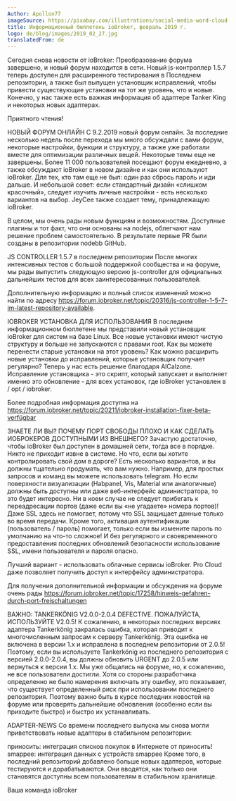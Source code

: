 ```yaml
---
Author: Apollon77
imageSource: https://pixabay.com/illustrations/social-media-word-cloud-marketing-423857/
title: Информационный бюллетень ioBroker, февраль 2019 г.
logo: de/blog/images/2019_02_27.jpg
translatedFrom: de
---
```

Сегодня снова новости от ioBroker:
Преобразование форума завершено, и новый форум находится в сети. Новый js-контроллер 1.5.7 теперь доступен для расширенного тестирования в Последнем репозитории, а также был выпущен установщик исправлений, чтобы привести существующие установки на тот же уровень, что и новые. Конечно, у нас также есть важная информация об адаптере Tanker King и некоторых новых адаптерах.
<!-- SOURCE: Heute gibt es wieder einige ioBroker-News:
Die Forum-Umstellung ist erfolgt und das neue Forum ist online. Der neue js-controller 1.5.7 ist jetzt für erweitere Tests im Latest Repository verfügbar und auch der Installations-Fixer wurde veröffentlicht um bestehende Installationen auf den gleichen Stand wie neue zu bringen. Wichtige Informationen zum Tankerkönig-Adapter und einigen neuen Adaptern haben wir natürlich auch.
 -->

Приятного чтения!
<!-- SOURCE: Viel Spaß beim Lesen!
 -->

НОВЫЙ ФОРУМ ОНЛАЙН
С 9.2.2019 новый форум онлайн. За последние несколько недель после перехода мы много обсуждали с вами форум, некоторые настройки, функции и структуру, а также уже работали вместе для оптимизации различных вещей. Некоторые темы еще не завершены.
Более 11 000 пользователей посещают форум ежедневно, а также обсуждают ioBroker в новом дизайне и как они используют ioBroker. Для тех, кто там еще не был: один раз сбрось пароль и иди дальше.
И небольшой совет: если стандартный дизайн «слишком красочный», следует изучить личные настройки - есть несколько вариантов на выбор. JeyCee также создает тему, принадлежащую ioBroker.
<!-- SOURCE: NEUES FORUM ONLINE
Seit dem 9.2.2019 ist das neue Forum online. Wir haben in den letzten Wochen seit der Umstellung viel mit Euch über das Forum, einige Einstellungen, Features und die Struktur diskutiert und gemeinsam schon diverse Dinge optimiert. Einige Themen sind auch noch in Arbeit.
Über 11.000 User besuchen das Forum täglich und diskutieren auch im neuem Design über ioBroker und wie sie ioBroker nutzen. Für alle die, bisher noch nicht da waren: Einmal das Passwort zurücksetzen und los geht es.
Und ein kleiner Tipp: Wem das Standard-Design „zu bunt“ ist der sollte mal in die persönlichen Einstellungen schauen - es gibt mehrere Designs zur Auswahl. JeyCee ist auch dabei, ein ioBroker-eigenes Theme zu erstellen.
 -->

В целом, мы очень рады новым функциям и возможностям. Доступные плагины и тот факт, что они основаны на nodejs, облегчают нам решение проблем самостоятельно. В результате первые PR были созданы в репозитории nodebb GitHub.
<!-- SOURCE: Alles in allem sind wir sehr froh über die neuen Features und Möglichkeiten. Die verfügbaren Plugins und der Fakt, dass es auf nodejs basiert, macht es uns einfacher Probleme selbst zu beheben. Als Folge dessen sind auch schon erste PRs im nodebb-GitHub Repository entstanden.
 -->

JS CONTROLLER 1.5.7 в последнем репозитории
После многих интенсивных тестов с большой поддержкой сообщества и на форуме, мы рады выпустить следующую версию js-controller для официальных дальнейших тестов для всех заинтересованных пользователей.
<!-- SOURCE: JS-CONTROLLER 1.5.7 IM LATEST REPOSITORY
Nach vielen intensiven Tests mit großer Unterstützung aus der Community und im Forum freuen wir uns, die nächste Version des js-controllers zu offiziellen weiteren Tests für alle interessierten User freizugeben.
 -->

Дополнительную информацию и полный список изменений можно найти по адресу https://forum.iobroker.net/topic/20316/js-controller-1-5-7-im-latest-repository-available.
<!-- SOURCE: Weitere Informationen und das vollständige Changelog findet Ihr unter https://forum.iobroker.net/topic/20316/js-controller-1-5-7-im-latest-repository-verfügbar
 -->

IOBROKER УСТАНОВКА ДЛЯ ИСПОЛЬЗОВАНИЯ
В последнем информационном бюллетене мы представили новый установщик ioBroker для систем на базе Linux. Все новые установки имеют чистую структуру и больше не запускаются с правами root.
Как вы можете перенести старые установки на этот уровень? Как можно расширить новые установки до исправлений, которые установщик получает регулярно? Теперь у нас есть решение благодаря AlCalzone.
Исправление установщика - это скрипт, который запускает и выполняет именно это обновление - для всех установок, где ioBroker установлен в / opt / iobroker.
<!-- SOURCE: IOBROKER INSTALLATIONS-FIXER
Im letzten Newsletter haben wir den neuen ioBroker-Installer für Linux-basierte Systeme vorgestellt. Alle neuen Installationen haben damit eine saubere Struktur und laufen nicht mehr als root.
Wie kann man aber ältere Installationen auf diesen Stand bringen? Wie kann man neuere Installationen um die Fixes erweitern, die der Installer regelmäßig bekommt? Dafür haben wir jetzt dank AlCalzone auch eine Lösung.
Der Installations-Fixer ist ein Skript, welches ausgeführt wird und genau diese Aktualisierung durchführt - für alle Installationen bei denen ioBroker in /opt/iobroker installiert ist.
 -->

Более подробная информация доступна на https://forum.iobroker.net/topic/20211/iobroker-installation-fixer-beta-verfügbar
<!-- SOURCE: Weitere Informationen gibt es unter https://forum.iobroker.net/topic/20211/iobroker-installation-fixer-beta-verfügbar
 -->

ЗНАЕТЕ ЛИ ВЫ? ПОЧЕМУ ПОРТ СВОБОДЫ ПЛОХО И КАК СДЕЛАТЬ ИОБРОКЕРОВ ДОСТУПНЫМИ ИЗ ВНЕШНЕГО?
Зачастую достаточно, чтобы ioBroker был доступен в домашней сети, тогда все в порядке. Никто не приходит извне в системе. Но что, если вы хотите контролировать свой дом в дороге? Есть несколько вариантов, и вы должны тщательно продумать, что вам нужно. Например, для простых запросов и команд вы можете использовать telegram.
Но если поверхности визуализации (Habpanel, Vis, Material или аналогичные) должны быть доступны или даже веб-интерфейс администратора, то это будет интересно. Ни в коем случае не следует прибегать к переадресации портов (даже если вы «не угадаете» номера портов)! Даже SSL здесь не помогает, потому что SSL защищает данные только во время передачи. Кроме того, активация аутентификации (пользователь / пароль) помогает, только если вы измените пароль по умолчанию на что-то сложное! И без регулярного и своевременного предоставления последних обновлений безопасности использование SSL, имени пользователя и пароля опасно.
<!-- SOURCE: WUSSTET IHR SCHON? WARUM SIND PORT-FREISCHALTUNGEN BÖSE UND WIE KANN MAN IOBROKER VON EXTERN ERREICHBAR MACHEN?
Oft reicht es, dass ioBroker im Heimnetzwerk erreichbar ist, dann ist alles gut. Niemand kommt von außen auf das System. Was aber, wenn man auch von unterwegs sein Heim steuern will? Dazu gibt es mehrere Optionen und man muss sich genau überlegen, was man braucht. Für einfache Abfragen und Kommandos kann man beispielsweise Telegram nutzen.
Wenn aber auch die Visualisierung-Oberflächen (Habpanel, Vis, Material o.ä.) erreichbar sein sollen oder sogar die Admin-Web-Oberfläche, dann wird es interessant. Auf keinen Fall sollte man hier zu Port-Weiterleitungen greifen (auch nicht wenn man sich „die errät doch eh keiner“ Port Nummern ausdenkt)! Auch SSL hilft hier nicht, da SSL nur die Daten bei der Übertragung sichert. Auch eine Aktivierung der Authentifizierung (User/Passwort) hilft nur dann wenn man das Standard-Passwort auf etwas komplexes ändert! Und ohne dass man sein System regelmäßig und zeitnah mit den neuesten Sicherheits-Updates versorgt, ist auch die Nutzung mit SSL, Username und Passwort gefährlich.
 -->

Лучший вариант - использовать облачные сервисы ioBroker. Pro Cloud даже позволяет получить доступ к интерфейсу администратора.
<!-- SOURCE: Die beste Option ist die Nutzung der ioBroker-Cloud-Dienste. Über die Pro Cloud ist sogar Zugriff auf die Admin-Oberfläche möglich.
 -->

Для получения дополнительной информации и обсуждения на форуме очень рады https://forum.iobroker.net/topic/17258/hinweis-gefahren-durch-port-freischaltungen
<!-- SOURCE: Weitere Informationen und Diskussionen im Forum sehr gern unter https://forum.iobroker.net/topic/17258/hinweis-gefahren-durch-port-freischaltungen
 -->

ВАЖНО: TANKERKÖNIG V2.0.0-2.0.4 DEFECTIVE. ПОЖАЛУЙСТА, ИСПОЛЬЗУЙТЕ V2.0.5!
К сожалению, в некоторых последних версиях адаптера Tankerkönig закралась ошибка, которая приводит к многочисленным запросам к серверу Tankerkönig. Эта ошибка не включена в версии 1.x и исправлена в последнем репозитории от 2.0.5! Поэтому, если вы используете Tankerkönig из последнего репозитория с версией 2.0.0-2.0.4, вы должны обновить URGENT до 2.0.5 или вернуться к версии 1.x. Мы уже общались на форуме, но, к сожалению, не все пользователи достигли.
Хотя со стороны разработчика определенно не было намерения включать эту ошибку, это показывает, что существует определенный риск при использовании последнего репозитория. Поэтому важно быть в курсе последних новостей на форуме или проверять дальнейшие обновления (особенно если вы приходите быстро) и быстро их устанавливать.
<!-- SOURCE: WICHTIG: TANKERKÖNIG V2.0.0-2.0.4 DEFEKT. BITTE V2.0.5 NUTZEN!
In einigen letzten Versionen des Tankerkönig Adapters hat sich leider ein Fehler eingeschlichen, der zu sehr vielen Anfragen an den Tankerkönig-Server führt. Dieser Fehler ist in den 1.x Versionen nicht enthalten und im Latest-Repository ab 2.0.5 gefixt! Wer also Tankerkönig aus dem Latest-Repository mit einer Version 2.0.0-2.0.4 nutzt, sollte bitte DRINGEND auf 2.0.5 updaten oder zurück auf eine 1.x Version gehen. Das haben wir bereits im Forum kommuniziert, aber leider wohl nicht alle Nutzer erreicht.
Auch wenn es definitiv keine Absicht vom Entwickler war, diesen Fehler einzubauen, zeigt sich hier das es bei der Nutzung des Latest-Repositories ein gewisses Risiko birgt. Daher ist es wichtig, auch im Forum aktuell zu bleiben bzw. weitere Latest Updates (vor allem wenn Sie schnell kommen) zu prüfen und zeitnah zu installieren.
 -->

ADAPTER-NEWS
Со времени последнего выпуска мы снова могли приветствовать новые адаптеры в стабильном репозитории:
<!-- SOURCE: ADAPTER-NEWS
Seit dem letzten Newsletter konnten wir wieder neue Adapter im Stable-Repository willkommen heißen:
 -->

приносить: интеграция списков покупок в Интернете от приносить!
smappee: интеграция данных с устройств smappee
Кроме того, в последний репозиторий добавлено больше новых адаптеров, которые тестируются и дорабатываются. Они вводятся, как только они становятся доступны всем пользователям в стабильном хранилище.
<!-- SOURCE: bring: Integration der Online-Einkauflisten von bring!
smappee: Integration der Daten von Smappee Geräten
Darüber hinaus sind weitere neue Adapter im Latest-Repository hinzugekommen, welche gerade getestet und finalisiert werden. Diese stellen wir vor sobald Sie für alle Nutzer im Stable Repository verfügbar sind.
 -->

Ваша команда ioBroker
<!-- SOURCE: Euer ioBroker-Team -->